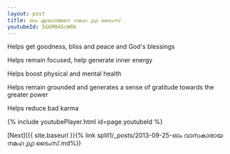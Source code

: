```yaml
---
layout: post
title: ഓം ശുദ്ധാത്മനേ നമഹ ൧൧ ടൈംസ്
youtubeId: 5GkM04ScWRk
---
```

 
 
Helps get goodness, bliss and peace and God's blessings
 
Helps remain focused, help generate inner energy 
 
Helps boost physical and mental health 
 
Helps remain grounded and generates a sense of gratitude towards the greater power 
 
Helps reduce bad karma
 
 
 
 


{% include youtubePlayer.html id=page.youtubeId %}
 
[Next]({{ site.baseurl }}{% link  split1/_posts/2013-09-25-ഓം വാസകാരായ നമഹ ൧൧ ടൈംസ്.md%})
 
